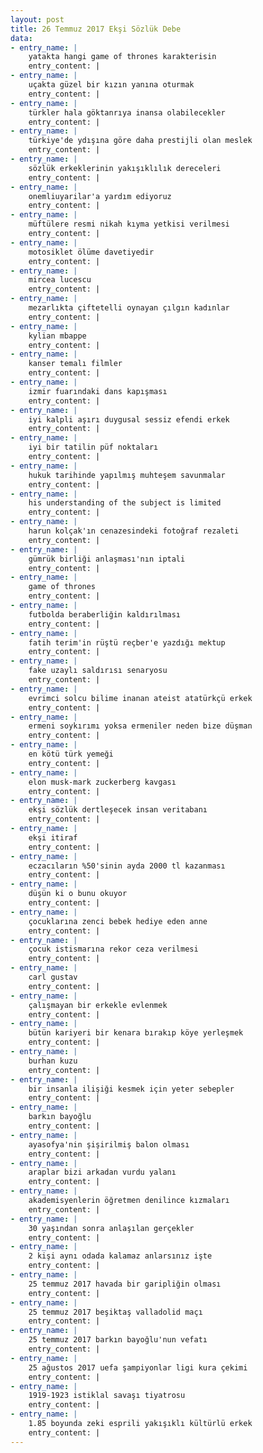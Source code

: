 ```yaml
---
layout: post
title: 26 Temmuz 2017 Ekşi Sözlük Debe
data:
- entry_name: |
    yatakta hangi game of thrones karakterisin
    entry_content: |
- entry_name: |
    uçakta güzel bir kızın yanına oturmak
    entry_content: |
- entry_name: |
    türkler hala göktanrıya inansa olabilecekler
    entry_content: |
- entry_name: |
    türkiye'de ydışına göre daha prestijli olan meslek
    entry_content: |
- entry_name: |
    sözlük erkeklerinin yakışıklılık dereceleri
    entry_content: |
- entry_name: |
    onemliuyarilar'a yardım ediyoruz
    entry_content: |
- entry_name: |
    müftülere resmi nikah kıyma yetkisi verilmesi
    entry_content: |
- entry_name: |
    motosiklet ölüme davetiyedir
    entry_content: |
- entry_name: |
    mircea lucescu
    entry_content: |
- entry_name: |
    mezarlıkta çiftetelli oynayan çılgın kadınlar
    entry_content: |
- entry_name: |
    kylian mbappe
    entry_content: |
- entry_name: |
    kanser temalı filmler
    entry_content: |
- entry_name: |
    izmir fuarındaki dans kapışması
    entry_content: |
- entry_name: |
    iyi kalpli aşırı duygusal sessiz efendi erkek
    entry_content: |
- entry_name: |
    iyi bir tatilin püf noktaları
    entry_content: |
- entry_name: |
    hukuk tarihinde yapılmış muhteşem savunmalar
    entry_content: |
- entry_name: |
    his understanding of the subject is limited
    entry_content: |
- entry_name: |
    harun kolçak'ın cenazesindeki fotoğraf rezaleti
    entry_content: |
- entry_name: |
    gümrük birliği anlaşması'nın iptali
    entry_content: |
- entry_name: |
    game of thrones
    entry_content: |
- entry_name: |
    futbolda beraberliğin kaldırılması
    entry_content: |
- entry_name: |
    fatih terim'in rüştü reçber'e yazdığı mektup
    entry_content: |
- entry_name: |
    fake uzaylı saldırısı senaryosu
    entry_content: |
- entry_name: |
    evrimci solcu bilime inanan ateist atatürkçü erkek
    entry_content: |
- entry_name: |
    ermeni soykırımı yoksa ermeniler neden bize düşman
    entry_content: |
- entry_name: |
    en kötü türk yemeği
    entry_content: |
- entry_name: |
    elon musk-mark zuckerberg kavgası
    entry_content: |
- entry_name: |
    ekşi sözlük dertleşecek insan veritabanı
    entry_content: |
- entry_name: |
    ekşi itiraf
    entry_content: |
- entry_name: |
    eczacıların %50'sinin ayda 2000 tl kazanması
    entry_content: |
- entry_name: |
    düşün ki o bunu okuyor
    entry_content: |
- entry_name: |
    çocuklarına zenci bebek hediye eden anne
    entry_content: |
- entry_name: |
    çocuk istismarına rekor ceza verilmesi
    entry_content: |
- entry_name: |
    carl gustav
    entry_content: |
- entry_name: |
    çalışmayan bir erkekle evlenmek
    entry_content: |
- entry_name: |
    bütün kariyeri bir kenara bırakıp köye yerleşmek
    entry_content: |
- entry_name: |
    burhan kuzu
    entry_content: |
- entry_name: |
    bir insanla ilişiği kesmek için yeter sebepler
    entry_content: |
- entry_name: |
    barkın bayoğlu
    entry_content: |
- entry_name: |
    ayasofya'nin şişirilmiş balon olması
    entry_content: |
- entry_name: |
    araplar bizi arkadan vurdu yalanı
    entry_content: |
- entry_name: |
    akademisyenlerin öğretmen denilince kızmaları
    entry_content: |
- entry_name: |
    30 yaşından sonra anlaşılan gerçekler
    entry_content: |
- entry_name: |
    2 kişi aynı odada kalamaz anlarsınız işte
    entry_content: |
- entry_name: |
    25 temmuz 2017 havada bir garipliğin olması
    entry_content: |
- entry_name: |
    25 temmuz 2017 beşiktaş valladolid maçı
    entry_content: |
- entry_name: |
    25 temmuz 2017 barkın bayoğlu'nun vefatı
    entry_content: |
- entry_name: |
    25 ağustos 2017 uefa şampiyonlar ligi kura çekimi
    entry_content: |
- entry_name: |
    1919-1923 istiklal savaşı tiyatrosu
    entry_content: |
- entry_name: |
    1.85 boyunda zeki esprili yakışıklı kültürlü erkek
    entry_content: |
---
```

